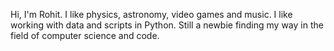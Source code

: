 Hi, I'm Rohit.
I like physics, astronomy, video games and music.
I like working with data and scripts in Python.
Still a newbie finding my way in the field of computer science and code.

<!---
rohitchaoji/rohitchaoji is a ✨ special ✨ repository because its `README.md` (this file) appears on your GitHub profile.
You can click the Preview link to take a look at your changes.
--->
